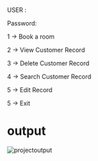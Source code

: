 
USER :

Password:

 1 -> Book a room
 
 2 -> View Customer Record
 
 3 -> Delete Customer Record
 
 4 -> Search Customer Record
 
 5 -> Edit Record
 
 5 -> Exit


 # output 

  ![projectoutput](https://user-images.githubusercontent.com/74053403/154546120-1852fc50-358b-41a2-9a99-579b4c30b066.png)


